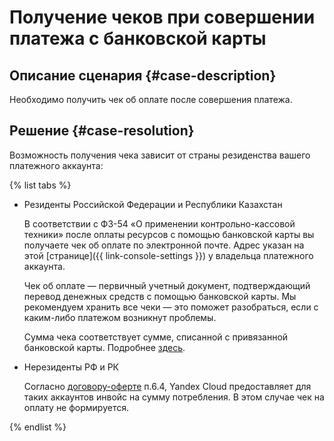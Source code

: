 # Получение чеков при совершении платежа с банковской карты


## Описание сценария {#case-description}

Необходимо получить чек об оплате после совершения платежа.

## Решение {#case-resolution}

Возможность получения чека зависит от страны резиденства вашего платежного аккаунта:

{% list tabs %}

- Резиденты Российской Федерации и Республики Казахстан
    
    В соответствии с ФЗ-54 «О применении контрольно-кассовой техники» после оплаты ресурсов с помощью банковской карты вы получаете чек об оплате по электронной почте.
    Адрес указан на этой [странице]({{ link-console-settings }}) у владельца платежного аккаунта.

    Чек об оплате — первичный учетный документ, подтверждающий перевод денежных средств с помощью банковской карты.
    Мы рекомендуем хранить все чеки — это поможет разобраться, если c каким-либо платежом возникнут проблемы.

    Сумма чека соответствует сумме, списанной с привязанной банковской карты.
    Подробнее [здесь](../../../billing/concepts/individual-bill).

- Нерезиденты РФ и РК
    
    Согласно [договору-оферте](https://yandex.com/legal/cloud_customer_agreement/) п.6.4, Yandex Cloud предоставляет  для таких аккаунтов инвойс на сумму потребления. В этом случае чек на оплату не формируется.

{% endlist %}
